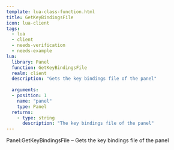 ```yaml
---
template: lua-class-function.html
title: GetKeyBindingsFile
icon: lua-client
tags:
  - lua
  - client
  - needs-verification
  - needs-example
lua:
  library: Panel
  function: GetKeyBindingsFile
  realm: client
  description: "Gets the key bindings file of the panel"
  
  arguments:
  - position: 1
    name: "panel"
    type: Panel
  returns:
    - type: string
      description: "The key bindings file of the panel"
---
```


<div class="lua__search__keywords">
Panel:GetKeyBindingsFile &#x2013; Gets the key bindings file of the panel
</div>

